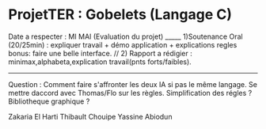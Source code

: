 # ProjetTER : Gobelets (Langage C)
Date a respecter : MI MAI (Evaluation du projet) _____
1)Soutenance Oral (20/25min) : expliquer travail + démo application + explications regles
bonus: faire une belle interface. //
2) Rapport a rédigier : minimax,alphabeta,explication travail(pnts forts/faibles).
__________________________________________
Question : 
Comment faire s'affronter les deux IA si pas le même langage.
Se mettre daccord avec Thomas/Flo sur les règles.
Simplification des régles ?
Bibliotheque graphique ?

Zakaria El Harti
Thibault Chouipe
Yassine Abiodun